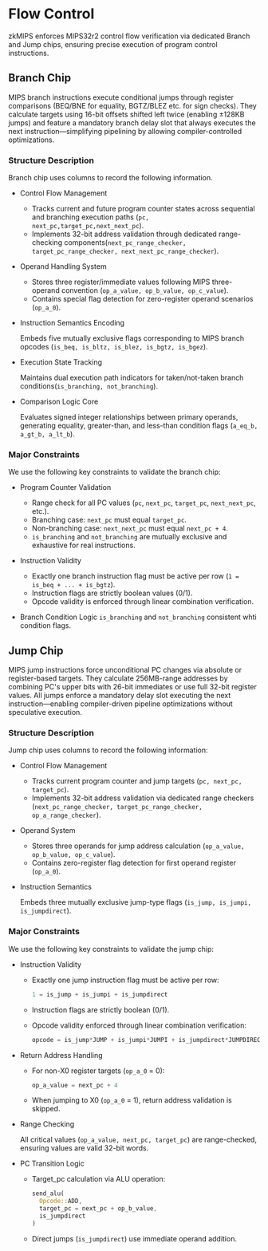 # Flow Control

zkMIPS enforces MIPS32r2 control flow verification via dedicated Branch and Jump chips, ensuring precise execution of program control instructions.

 ## Branch Chip

MIPS branch instructions execute conditional jumps through register comparisons (BEQ/BNE for equality, BGTZ/BLEZ etc. for sign checks). They calculate targets using 16-bit offsets shifted left twice (enabling ±128KB jumps) and feature a mandatory branch delay slot that always executes the next instruction—simplifying pipelining by allowing compiler-controlled optimizations. 

### Structure Description
Branch chip uses columns to record the following information.
- ​Control Flow Management​​
  - Tracks current and future program counter states across sequential and branching execution paths (`pc, next_pc,target_pc,next_next_pc`).
  - Implements 32-bit address validation through dedicated range-checking components(`next_pc_range_checker, target_pc_range_checker, next_next_pc_range_checker`).
- ​Operand Handling System​​
  - Stores three register/immediate values following MIPS three-operand convention (`op_a_value, op_b_value, op_c_value`).
  - Contains special flag detection for zero-register operand scenarios (`op_a_0`).
- ​​Instruction Semantics Encoding​​

  Embeds five mutually exclusive flags corresponding to MIPS branch opcodes (`is_beq, is_bltz, is_blez, is_bgtz, is_bgez`).
- ​Execution State Tracking​​

  Maintains dual execution path indicators for taken/not-taken branch conditions(`is_branching, not_branching`). 
- ​Comparison Logic Core​​

  Evaluates signed integer relationships between primary operands, generating equality, greater-than, and less-than condition flags (`a_eq_b, a_gt_b, a_lt_b`). 

### Major Constraints

We use the following key constraints to validate the branch chip:

- Program Counter Validation

  - Range check for all PC values (`pc`, `next_pc`, `target_pc`, `next_next_pc`, etc.).
  - Branching case: `next_pc` must equal `target_pc`.
  - Non-branching case: `next_next_pc` must equal `next_pc + 4`.
  - `is_branching` and `not_branching` are mutually exclusive and exhaustive for real instructions.

- Instruction Validity
  - Exactly one branch instruction flag must be active per row (`1 = is_beq + ... + is_bgtz`).
  - Instruction flags are strictly boolean values (0/1).
  - Opcode validity is enforced through linear combination verification.

- Branch Condition Logic
  `is_branching` and `not_branching` consistent whti condition flags.

## Jump Chip

MIPS jump instructions force unconditional PC changes via absolute or register-based targets. They calculate 256MB-range addresses by combining PC's upper bits with 26-bit immediates or use full 32-bit register values. All jumps enforce a ​mandatory delay slot executing the next instruction—enabling compiler-driven pipeline optimizations without speculative execution. 

### Structure Description
Jump chip uses columns to record the following information:

- ​Control Flow Management​​

  - Tracks current program counter and jump targets (`pc, next_pc, target_pc`).
  - Implements 32-bit address validation via dedicated range checkers (`next_pc_range_checker, target_pc_range_checker, op_a_range_checker`).
- ​​Operand System​​
  - Stores three operands for jump address calculation (`op_a_value, op_b_value, op_c_value`).
  - Contains zero-register flag detection for first operand register (`op_a_0`).
- ​​Instruction Semantics​​
  
  Embeds three mutually exclusive jump-type flags (`is_jump, is_jumpi, is_jumpdirect`).

### Major Constraints

We use the following key constraints to validate the jump chip:

- Instruction Validity
  - Exactly one jump instruction flag must be active per row:

    ```rust
    1 = is_jump + is_jumpi + is_jumpdirect
    ```
  - Instruction flags are strictly boolean (0/1).
  - Opcode validity enforced through linear combination verification:
    ```rust
    opcode = is_jump*JUMP + is_jumpi*JUMPI + is_jumpdirect*JUMPDIRECT
    ```
- Return Address Handling
  - For non-X0 register targets (`op_a_0` = 0):
    ```rust
    op_a_value = next_pc + 4
    ```
  - When jumping to X0 (`op_a_0` = 1), return address validation is skipped.
- Range Checking
  
  All critical values (`op_a_value, next_pc, target_pc`) are range-checked, ensuring values are valid 32-bit words.
- PC Transition Logic

  - Target_pc calculation via ALU operation:
    ```rust
    send_alu(
      Opcode::ADD,
      target_pc = next_pc + op_b_value, 
      is_jumpdirect
    )
    ```
  - Direct jumps (`is_jumpdirect`) use immediate operand addition.

